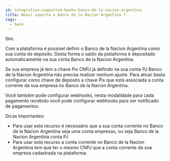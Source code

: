 ```yaml
---
id: integration-supported-banks-banco-de-la-nacion-argentina
title: Woovi suporta o Banco de la Nacion Argentina ?
tags:
  - bank
---
```


Sim.

Com a plataforma é possível definir o Banco de la Nacion Argentina como sua conta de depósito. Desta forma o saldo da plataforma é depositado automaticamente na sua conta Banco de la Nacion Argentina.

Se sua empresa já tem a chave Pix CNPJ já defindo na sua conta PJ Banco de la Nacion Argentina não precisa realizar nenhum ajuste. Para ativar basta configurar como chave de depósito a chave Pix que está associada a conta corrente da sua empresa no Banco de la Nacion Argentina.

Você também pode configurar webhooks, nesta modalidade para cada pagamento recebido você pode configurar webhooks para ser notificado de pagamentos.

Dicas Importantes:

- Para usar este recurso é necessário que a sua conta corrente no Banco de la Nacion Argentina seja uma conta empresas, ou seja Banco de la Nacion Argentina conta PJ
- Para usar este recurso a conta corrente no Banco de la Nacion Argentina tem que ter o mesmo CNPJ que a conta corrente da sua empresa cadastrada na plataforma.
